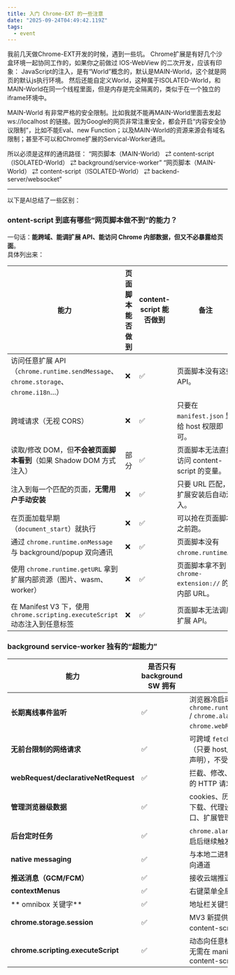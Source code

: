 ```yaml
---
title: 入门 Chrome-EXT 的一些注意
date: "2025-09-24T04:49:42.119Z"
tags:
  - event
---
```


我前几天做Chrome-EXT开发的时候，遇到一些坑。
Chrome扩展是有好几个沙盒环境一起协同工作的，如果你之前做过 IOS-WebView 的二次开发，应该有印象：
JavaScript的注入，是有“World”概念的，默认是MAIN-World，这个就是网页的默认js执行环境。
然后还能自定义World，这种属于ISOLATED-World，和MAIN-World在同一个线程里面，但是内存是完全隔离的，类似于在一个独立的iframe环境中。

MAIN-World 有非常严格的安全限制。比如我就不能再MAIN-World里面去发起 ws://localhost 的链接。因为Google的网页非常注重安全，都会开启“内容安全协议限制”，比如不能Eval、new Function；以及MAIN-World的资源来源会有域名限制；甚至不可以和Chrome扩展的Servical-Worker通讯。

所以必须是这样的通讯路径：
“网页脚本（MAIN-World） ⇄ content-script（ISOLATED-World） ⇄ background/service-worker”
“网页脚本（MAIN-World） ⇄ content-script（ISOLATED-World） ⇄ backend-server/websocket”

---

以下是AI总结了一些区别：

### ontent-script 到底有哪些“网页脚本做不到”的能力？

一句话：**能跨域、能调扩展 API、能访问 Chrome 内部数据，但又不必暴露给页面**。  
具体列出来：

| 能力                                                                               | 页面脚本能否做到 | content-script 能否做到 | 备注                                              |
| ---------------------------------------------------------------------------------- | ---------------- | ----------------------- | ------------------------------------------------- |
| 访问任意扩展 API（`chrome.runtime.sendMessage`、`chrome.storage`、`chrome.i18n`…） | ❌               | ✅                      | 页面脚本没有这些 API。                            |
| 跨域请求（无视 CORS）                                                              | ❌               | ✅                      | 只要在 `manifest.json` 里给 host 权限即可。       |
| 读取/修改 DOM，但**不会被页面脚本看到**（如果 Shadow DOM 方式注入）                | 部分             | ✅                      | 页面脚本无法直接访问 content-script 的变量。      |
| 注入到每一个匹配的页面，**无需用户手动安装**                                       | ❌               | ✅                      | 只要 URL 匹配，扩展安装后自动注入。               |
| 在页面加载早期（`document_start`）就执行                                           | ❌               | ✅                      | 可以抢在页面脚本之前跑。                          |
| 通过 `chrome.runtime.onMessage` 与 background/popup 双向通讯                       | ❌               | ✅                      | 页面脚本没有 `chrome.runtime`。                   |
| 使用 `chrome.runtime.getURL` 拿到扩展内部资源（图片、wasm、worker）                | ❌               | ✅                      | 页面脚本拿不到 `chrome-extension://` 的内部 URL。 |
| 在 Manifest V3 下，使用 `chrome.scripting.executeScript` 动态注入到任意标签        | ❌               | ✅                      | 页面脚本无法调用扩展 API。                        |

### background service-worker 独有的“超能力”

| 能力                                 | 是否只有 background SW 拥有 | 说明                                                                                           |
| ------------------------------------ | --------------------------- | ---------------------------------------------------------------------------------------------- |
| **长期离线事件监听**                 | ✅                          | 浏览器冷启动后仍能监听 `chrome.runtime.onInstalled` / `chrome.alarms` / `chrome.webRequest` 等 |
| **无前台限制的网络请求**             | ✅                          | 可跨域 `fetch()` 任意 URL（只要 host_permissions 里声明），不受 CORS 限制                      |
| **webRequest/declarativeNetRequest** | ✅                          | 拦截、修改、阻断整个浏览器的 HTTP 请求                                                         |
| **管理浏览器级数据**                 | ✅                          | cookies、历史记录、书签、下载、代理设置、标签、窗口、扩展管理                                  |
| **后台定时任务**                     | ✅                          | `chrome.alarms` 可在浏览器重启后继续触发                                                       |
| **native messaging**                 | ✅                          | 与本地二进制程序建立长期双向通道                                                               |
| **推送消息（GCM/FCM）**              | ✅                          | 接收云端推送，唤醒扩展                                                                         |
| **contextMenus**                     | ✅                          | 右键菜单全局注册                                                                               |
| ** omnibox 关键字**                  | ✅                          | 地址栏关键字建议                                                                               |
| **chrome.storage.session**           | ✅                          | MV3 新提供的会话级存储，content-script 无法直接访问                                            |
| **chrome.scripting.executeScript**   | ✅                          | 动态向任意标签页注入脚本，无需在 manifest 声明静态 content-script                              |
